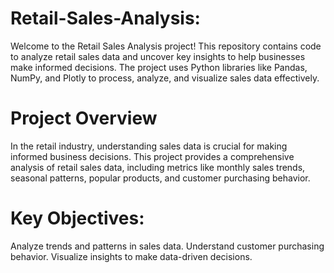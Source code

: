 # Retail-Sales-Analysis:
Welcome to the Retail Sales Analysis project! This repository contains code to analyze retail sales data and uncover key insights to help businesses make informed decisions. The project uses Python libraries like Pandas, NumPy, and Plotly to process, analyze, and visualize sales data effectively.

# Project Overview
In the retail industry, understanding sales data is crucial for making informed business decisions. This project provides a comprehensive analysis of retail sales data, including metrics like monthly sales trends, seasonal patterns, popular products, and customer purchasing behavior.

# Key Objectives:
Analyze trends and patterns in sales data.
Understand customer purchasing behavior.
Visualize insights to make data-driven decisions.
